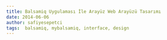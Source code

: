 ```yaml
---
title: Balsamiq Uygulaması İle Arayüz Web Arayüzü Tasarımı
date: 2014-06-06
author: safiyesepetci
tags:  balsamiq, mybalsamiq, interface, design
---
```


